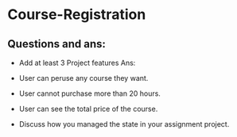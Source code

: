 # Course-Registration

##  Questions and ans: 

- Add at least 3 Project features 
Ans:
- User can peruse any course they want.
- User cannot purchase more than 20 hours.
- User can see the total price of the course.

- Discuss how you managed the state in your assignment project.